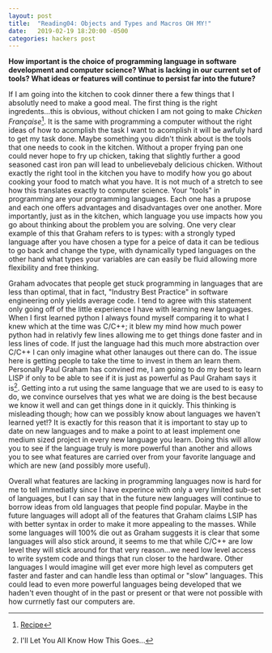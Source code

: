```yaml
---
layout: post
title:  "Reading04: Objects and Types and Macros OH MY!"
date:   2019-02-19 18:20:00 -0500
categories: hackers post
---
```


**How important is the choice of programming language in software development and computer science? What is lacking in our current set of tools? What ideas or features will continue to persist far into the future?**

If I am going into the kitchen to cook dinner there a few things that I absolutly need to make a good meal. The first thing is the right ingredents...this is obvious, without chicken I am not going to make *Chicken Française*[^1]. It is the same with programming a computer without the right ideas of how to acomplish the task I want to acomplish it will be awfuly hard to get my task done. Maybe something you didn't think about is the tools that one needs to cook in the kitchen. Without a proper frying pan one could never hope to fry up chicken, taking that slightly further a good seasoned cast iron pan will lead to unbelievebaly delicious chicken. Without exactly the right tool in the kitchen you have to modify how you go about cooking your food to match what you have. It is not much of a stretch to see how this translates exactly to computer science. Your "tools" in programming are your programming languages. Each one has a prupose and each one offers advantages and disadvantages over one another. More importantly, just as in the kitchen, which language you use impacts how you go about thinking about the problem you are solving. One very clear example of this that Graham refers to is types: with a strongly typed language after you have chosen a type for a peice of data it can be tedious to go back and change the type, with dynamically typed languages on the other hand what types your variables are can easily be fluid allowing more flexibility and free thinking. 

Graham advocates that people get stuck programming in languages that are less than optimal, that in fact, "Industry Best Practice" in software engineering only yields average code. I tend to agree with this statement only going off of the little experience I have with learning new languages. When I first learned python I always found myself comparing it to what I knew which at the time was C/C++; it blew my mind how much power python had in relativly few lines allowing me to get things done faster and in less lines of code. If just the language had this much more abstraction over C/C++ I can only imagine what other lanauges out there can do. The issue here is getting people to take the time to invest in them an learn them. Personally Paul Graham has convined me, I am going to do my best to learn LISP if only to be able to see if it is just as powerful as Paul Graham says it is[^2]. Getting into a rut using the same language that we are used to is easy to do, we convince ourselves that yes what we are doing is the best because we know it well and can get things done in it quickly. This thinking is misleading though; how can we possibly know about languages we haven't learned yet!? It is exactly for this reason that it is important to stay up to date on new languages and to make a point to at least implement one medium sized project in every new language you learn. Doing this will allow you to see if the language truly is more powerful than another and allows you to see what features are carried over from your favorite language and which are new (and possibly more useful). 

Overall what features are lacking in programming languages now is hard for me to tell immediatly since I have experince with only a very limited sub-set of languages, but I can say that in the future new languages will continue to borrow ideas from old languages that people find popular. Maybe in the future languages will adopt all of the features that Graham claims LSIP has with better syntax in order to make it more appealing to the masses. While some languages will 100% die out as Graham suggests it is clear that some languages will also stick around, it seems to me that while C/C++ are low level they will stick around for that very reason...we need low level access to write system code and things that run closer to the hardware. Other languages I would imagine will get ever more high level as computers get faster and faster and can handle less than optimal or "slow" languages. This could lead to even more powerful languages being developed that we haden't even thought of in the past or present or that were not possible with how currnetly fast our computers are. 

[^1]: [Recipe](https://www.allrecipes.com/recipe/16681/delicious-easy-chicken-francese/)
[^2]: I'll Let You All Know How This Goes...